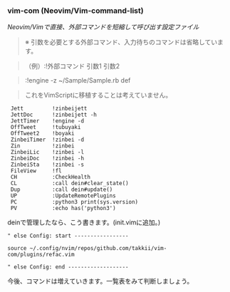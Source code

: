 ### vim-com (Neovim/Vim-command-list)

*Neovim/Vimで直接、外部コマンドを短縮して呼び出す設定ファイル*

> ※ 引数を必要とする外部コマンド、入力待ちのコマンドは省略しています。

>（例）:!外部コマンド 引数1 引数2

>:!engine -z ~/Sample/Sample.rb def

>これをVimScriptに移植することは考えていません。

     Jett         !zinbeijett          
     JettDoc      !zinbeijett -h
     JettTimer    !engine -d
     OffTweet     !tubuyaki
     OffTweet2    !boyaki
     ZinbeiTimer  !zinbei -d
     Zin          !zinbei
     ZinbeiLic    !zinbei -l
     ZinbeiDoc    !zinbei -h
     ZinbeiSta    !zinbei -s
     FileView     !fl
     CH           :CheckHealth
     CL           :call dein#clear_state()
     Dup          :call dein#update()
     UP           :UpdateRemotePlugins
     PC           :python3 print(sys.version)
     PV           :echo has('python3')

deinで管理したなら、こう書きます。(init.vimに追加。)
```vim
" else Config: start -----------------

source ~/.config/nvim/repos/github.com/takkii/vim-com/plugins/refac.vim

" else Config: end -------------------
```

今後、コマンドは増えていきます。一覧表をみて判断しましょう。